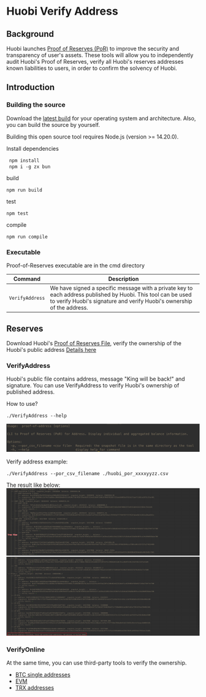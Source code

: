 # Huobi Verify Address

## Background

Huobi launches [Proof of Reserves (PoR)]() to improve the security and transparency of user's assets. These tools will allow
you to independently audit Huobi's Proof of Reserves, verify all Huobi's reserves addresses known liabilities to
users, in order to confirm the solvency of Huobi.

## Introduction

### Building the source

Download the [latest build](https://github.com/huobiapi/Tool-Node.js-VerifyAddress/releases) for your operating system and architecture. Also, you can build the source by yourself.

Building this open source tool requires Node.js (version >= 14.20.0).

Install dependencies
```shell
 npm install 
 npm i -g zx bun
```

build
```shell
npm run build
```

test
```shell
npm test
```

compile
```shell
npm run compile
```

### Executable

Proof-of-Reserves executable are in the cmd directory

|    Command    | Description                                                                                                                                                                     |
| :-----------: |---------------------------------------------------------------------------------------------------------------------------------------------------------------------------------|
|   `VerifyAddress`    | We have signed a specific message with a private key to each address published by Huobi. This tool can be used to verify Huobi's signature and verify Huobi's ownership of the address. |

## Reserves

Download Huobi's [Proof of Reserves File](), verify the ownership of the Huobi's public address [Details here]()

### VerifyAddress

Huobi's public file contains address, message "King will be back!" and signature. You can use VerifyAddress to verify
Huobi's ownership of published address.

How to use?

```shell
./VerifyAddress --help
```

![cli-help.png](assets/cli-help.png)

Verify address example:
```shell
./VerifyAddress --por_csv_filename ./huobi_por_xxxxyyzz.csv
```

The result like below:
![result-treeview.png](assets%2Fresult-treeview.png)
![result-summary.png](assets%2Fresult-summary.png)

### VerifyOnline

At the same time, you can use third-party tools to verify the ownership.
- [BTC single addresses](https://www.bitcoin.com/tools/verify-message/)
- [EVM](https://etherscan.io/verifiedsignatures)
- [TRX addresses](https://tronscan.org/#/tools/verify-sign)
